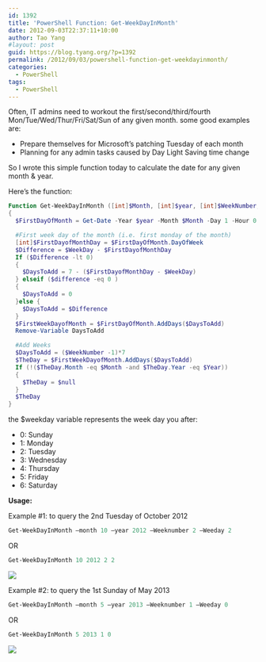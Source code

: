 ```yaml
---
id: 1392
title: 'PowerShell Function: Get-WeekDayInMonth'
date: 2012-09-03T22:37:11+10:00
author: Tao Yang
#layout: post
guid: https://blog.tyang.org/?p=1392
permalink: /2012/09/03/powershell-function-get-weekdayinmonth/
categories:
  - PowerShell
tags:
  - PowerShell
---
```

Often, IT admins need to workout the first/second/third/fourth Mon/Tue/Wed/Thur/Fri/Sat/Sun of any given month. some good examples are:
<ul>
	<li>Prepare themselves for Microsoft’s patching Tuesday of each month</li>
	<li>Planning for any admin tasks caused by Day Light Saving time change</li>
</ul>
So I wrote this simple function today to calculate the date for any given month & year.

Here’s the function:

```powershell
Function Get-WeekDayInMonth ([int]$Month, [int]$year, [int]$WeekNumber, [int]$WeekDay)
{
  $FirstDayOfMonth = Get-Date -Year $year -Month $Month -Day 1 -Hour 0 -Minute 0 -Second 0

  #First week day of the month (i.e. first monday of the month)
  [int]$FirstDayofMonthDay = $FirstDayOfMonth.DayOfWeek
  $Difference = $WeekDay - $FirstDayofMonthDay
  If ($Difference -lt 0)
  {
    $DaysToAdd = 7 - ($FirstDayofMonthDay - $WeekDay)
  } elseif ($difference -eq 0 )
  {
    $DaysToAdd = 0
  }else {
    $DaysToAdd = $Difference
  }
  $FirstWeekDayofMonth = $FirstDayOfMonth.AddDays($DaysToAdd)
  Remove-Variable DaysToAdd

  #Add Weeks
  $DaysToAdd = ($WeekNumber -1)*7
  $TheDay = $FirstWeekDayofMonth.AddDays($DaysToAdd)
  If (!($TheDay.Month -eq $Month -and $TheDay.Year -eq $Year))
  {
    $TheDay = $null
  }
  $TheDay
}
```


the $weekday variable represents the week day you after:

* 0: Sunday
* 1: Monday
* 2: Tuesday
* 3: Wednesday
* 4: Thursday
* 5: Friday
* 6: Saturday

**Usage:**

Example #1: to query the 2nd Tuesday of October 2012

```powershell
Get-WeekDayInMonth –month 10 –year 2012 –Weeknumber 2 –Weeday 2
```
OR

```powershell
Get-WeekDayInMonth 10 2012 2 2
```

![](https://blog.tyang.org/wp-content/uploads/2012/09/image.png)

Example #2: to query the 1st Sunday of May 2013

```powershell
Get-WeekDayInMonth –month 5 –year 2013 –Weeknumber 1 –Weeday 0
```
OR
```powershell
Get-WeekDayInMonth 5 2013 1 0
```

![](https://blog.tyang.org/wp-content/uploads/2012/09/image1.png)
